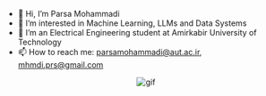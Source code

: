 - 👋 Hi, I’m Parsa Mohammadi
- 👀 I’m interested in Machine Learning, LLMs and Data Systems
- :closed_book: I’m an Electrical Engineering student at Amirkabir University of Technology
- 📫 How to reach me: parsamohammadi@aut.ac.ir, mhmdi.prs@gmail.com

<p align="center">
  <img src="https://user-images.githubusercontent.com/74038190/212284145-bf2c01a8-c448-4f1a-b911-996024c84606.gif" alt="gif">
</p>
